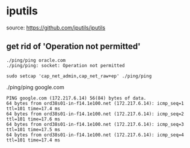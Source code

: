 # iputils

source: https://github.com/iputils/iputils

## get rid of 'Operation not permitted'
```
./ping/ping oracle.com
./ping/ping: socket: Operation not permitted
```
```
sudo setcap 'cap_net_admin,cap_net_raw+ep' ./ping/ping
```

./ping/ping  google.com
```
PING google.com (172.217.6.14) 56(84) bytes of data.
64 bytes from ord38s01-in-f14.1e100.net (172.217.6.14): icmp_seq=1 ttl=101 time=17.4 ms
64 bytes from ord38s01-in-f14.1e100.net (172.217.6.14): icmp_seq=2 ttl=101 time=17.6 ms
64 bytes from ord38s01-in-f14.1e100.net (172.217.6.14): icmp_seq=3 ttl=101 time=17.5 ms
64 bytes from ord38s01-in-f14.1e100.net (172.217.6.14): icmp_seq=4 ttl=101 time=17.4 ms
```
